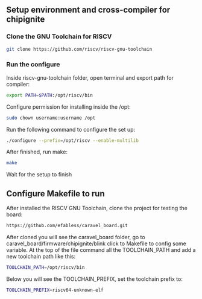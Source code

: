 ## Setup environment and cross-compiler for chipignite

### Clone the GNU Toolchain for RISCV

```bash
git clone https://github.com/riscv/riscv-gnu-toolchain
```

### Run the configure
Inside riscv-gnu-toolchain folder, open terminal and export path for compiler:
```bash
export PATH=$PATH:/opt/riscv/bin
```
Configure permission for installing inside the /opt:
```bash
sudo chown username:username /opt
```
Run the following command to configure the set up:
```bash
./configure --prefix=/opt/riscv --enable-multilib
```
After finished, run make:
```bash
make
```
Wait for the setup to finish

## Configure Makefile to run
After installed the RISCV GNU Toolchain, clone the project for testing the board:
```bash
https://github.com/efabless/caravel_board.git
```
After cloned you will see the caravel_board folder, go to caravel_board/firmware/chipignite/blink click to Makefile to config some variable. At the top of the file command all the TOOLCHAIN_PATH and add a new toolchain path like this:
```bash
TOOLCHAIN_PATH=/opt/riscv/bin
```
Below you will see the TOOLCHAIN_PREFIX, set the toolchain prefix to:
```bash
TOOLCHAIN_PREFIX=riscv64-unknown-elf
```



